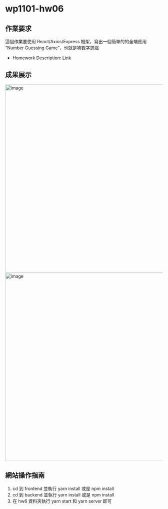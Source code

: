 # wp1101-hw06
## 作業要求
這個作業要使⽤ React/Axios/Express 框架，寫出⼀個簡單的的全端應⽤ “Number Guessing Game”，也就是猜數字遊戲
+ Homework Description: [Link](https://ceiba.ntu.edu.tw/course/fdb723/hw/hw6.pdf)

## 成果展示
<img width="600" alt="image" src="https://user-images.githubusercontent.com/58909342/151313473-0abc76c8-1636-40ff-b294-b624b9434626.png">
<br>
<img width="600" alt="image" src="https://user-images.githubusercontent.com/58909342/151313560-71463e3d-7365-476e-b1fe-d3aa4b4d23f6.png">

## 網站操作指南
1. cd 到 frontend 並執行 yarn install 或是 npm install
2. cd 到 backend 並執行 yarn install 或是 npm install
3. 在 hw6 資料夾執行 yarn start 和 yarn server 即可

